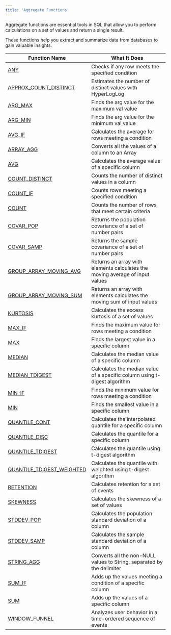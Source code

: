 ```yaml
---
title: 'Aggregate Functions'
---
```


Aggregate functions are essential tools in SQL that allow you to perform calculations on a set of values and return a single result.

These functions help you extract and summarize data from databases to gain valuable insights. 

| Function Name                                                       | What It Does                                                                 | 
|---------------------------------------------------------------------|------------------------------------------------------------------------------|
| [ANY](aggregate-any)                                             | Checks if any row meets the specified condition                              | 
| [APPROX_COUNT_DISTINCT](aggregate-approx-count-distinct)         | Estimates the number of distinct values with HyperLogLog                     | 
| [ARG_MAX](aggregate-arg-max)                                     | Finds the arg value for the maximum val value                                | 
| [ARG_MIN](aggregate-arg-min)                                     | Finds the arg value for the minimum val value                                | 
| [AVG_IF](aggregate-avg-if)                                       | Calculates the average for rows meeting a condition                          | 
| [ARRAY_AGG](aggregate-array-agg)                                 | Converts all the values of a column to an Array                              |
| [AVG](aggregate-avg)                                             | Calculates the average value of a specific column                            | 
| [COUNT_DISTINCT](aggregate-count-distinct)                       | Counts the number of distinct values in a column                             | 
| [COUNT_IF](aggregate-count-if)                                   | Counts rows meeting a specified condition                                    | 
| [COUNT](aggregate-count)                                         | Counts the number of rows that meet certain criteria                         | 
| [COVAR_POP](aggregate-covar-pop)                                 | Returns the population covariance of a set of number pairs                   | 
| [COVAR_SAMP](aggregate-covar-samp)                               | Returns the sample covariance of a set of number pairs                       | 
| [GROUP_ARRAY_MOVING_AVG](aggregate-group-array-moving-avg)       | Returns an array with elements calculates the moving average of input values |
| [GROUP_ARRAY_MOVING_SUM](aggregate-group-array-moving-sum)       | Returns an array with elements calculates the moving sum of input values     |
| [KURTOSIS](aggregate-kurtosis)                                   | Calculates the excess kurtosis of a set of values                            | 
| [MAX_IF](aggregate-max-if)                                       | Finds the maximum value for rows meeting a condition                         | 
| [MAX](aggregate-max)                                             | Finds the largest value in a specific column                                 | 
| [MEDIAN](aggregate-median)                                       | Calculates the median value of a specific column                             | 
| [MEDIAN_TDIGEST](aggregate-median-tdigest)                       | Calculates the median value of a specific column using t-digest algorithm    | 
| [MIN_IF](aggregate-min-if)                                       | Finds the minimum value for rows meeting a condition                         | 
| [MIN](aggregate-min)                                             | Finds the smallest value in a specific column                                | 
| [QUANTILE_CONT](aggregate-quantile-cont)                         | Calculates the interpolated quantile for a specific column                   |
| [QUANTILE_DISC](aggregate-quantile-disc)                         | Calculates the quantile for a specific column                                | 
| [QUANTILE_TDIGEST](aggregate-quantile-tdigest)                   | Calculates the quantile using t-digest algorithm                             |
| [QUANTILE_TDIGEST_WEIGHTED](aggregate-quantile-tdigest-weighted) | Calculates the quantile with weighted using t-digest algorithm       |
| [RETENTION](aggregate-retention)                                 | Calculates retention for a set of events                                     | 
| [SKEWNESS](aggregate-skewness)                                   | Calculates the skewness of a set of values                                   | 
| [STDDEV_POP](aggregate-stddev-pop)                               | Calculates the population standard deviation of a column                     | 
| [STDDEV_SAMP](aggregate-stddev-samp)                             | Calculates the sample standard deviation of a column                         | 
| [STRING_AGG](aggregate-string-agg)                               | Converts all the non-NULL values to String, separated by the delimiter       |
| [SUM_IF](aggregate-sum-if)                                       | Adds up the values meeting a condition of a specific column                  | 
| [SUM](aggregate-sum)                                             | Adds up the values of a specific column                                      | 
| [WINDOW_FUNNEL](aggregate-windowfunnel)                          | Analyzes user behavior in a time-ordered sequence of events                  | 
